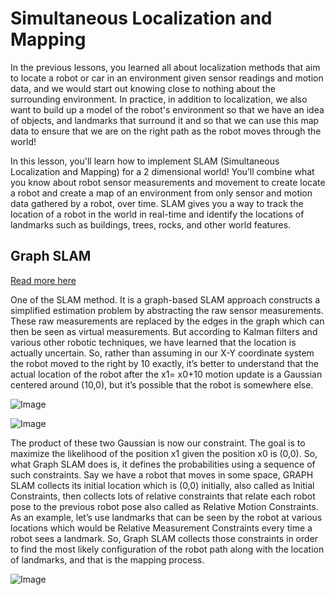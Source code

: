 # Simultaneous Localization and Mapping

In the previous lessons, you learned all about localization methods that aim to locate a robot or car in an environment given sensor readings and motion data, and we would start out knowing close to nothing about the surrounding environment. In practice, in addition to localization, we also want to build up a model of the robot's environment so that we have an idea of objects, and landmarks that surround it and so that we can use this map data to ensure that we are on the right path as the robot moves through the world!

In this lesson, you'll learn how to implement SLAM (Simultaneous Localization and Mapping) for a 2 dimensional world! You’ll combine what you know about robot sensor measurements and movement to create locate a robot and create a map of an environment from only sensor and motion data gathered by a robot, over time. SLAM gives you a way to track the location of a robot in the world in real-time and identify the locations of landmarks such as buildings, trees, rocks, and other world features.

## Graph SLAM
[Read more here](https://medium.com/@krunalkshirsagar/graph-slam-a-noobs-guide-to-simultaneous-localization-and-mapping-aaff4ee91dee)

One of the SLAM method. It is a graph-based SLAM approach constructs a simplified estimation problem by abstracting the raw sensor measurements. These raw measurements are replaced by the edges in the graph which can then be seen as virtual measurements. But according to Kalman filters and various other robotic techniques, we have learned that the location is actually uncertain. So, rather than assuming in our X-Y coordinate system the robot moved to the right by 10 exactly, it’s better to understand that the actual location of the robot after the x1= x0+10 motion update is a Gaussian centered around (10,0), but it’s possible that the robot is somewhere else.

![Image](https://miro.medium.com/max/875/1*jJFMFqy51YYQUczkxF4Ylg.png)

![Image](https://miro.medium.com/max/875/1*fybZIa9-vdMM7naPXP54MA.png)

The product of these two Gaussian is now our constraint. The goal is to maximize the likelihood of the position x1 given the position x0 is (0,0). So, what Graph SLAM does is, it defines the probabilities using a sequence of such constraints. Say we have a robot that moves in some space, GRAPH SLAM collects its initial location which is (0,0) initially, also called as Initial Constraints, then collects lots of relative constraints that relate each robot pose to the previous robot pose also called as Relative Motion Constraints. As an example, let’s use landmarks that can be seen by the robot at various locations which would be Relative Measurement Constraints every time a robot sees a landmark. So, Graph SLAM collects those constraints in order to find the most likely configuration of the robot path along with the location of landmarks, and that is the mapping process.

![Image](https://miro.medium.com/max/875/1*7QMOYzsZu_IOkz4UK-7LTQ.png)
